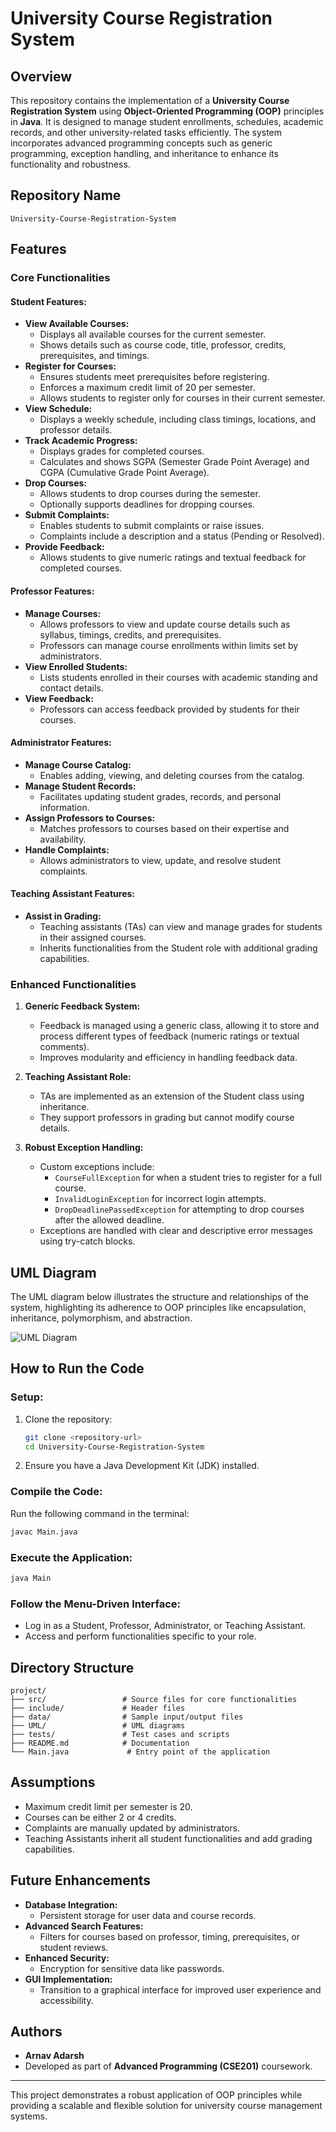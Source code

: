 # University Course Registration System

## Overview
This repository contains the implementation of a **University Course Registration System** using **Object-Oriented Programming (OOP)** principles in **Java**. It is designed to manage student enrollments, schedules, academic records, and other university-related tasks efficiently. The system incorporates advanced programming concepts such as generic programming, exception handling, and inheritance to enhance its functionality and robustness.

## Repository Name
`University-Course-Registration-System`

## Features
### Core Functionalities
#### Student Features:
- **View Available Courses:**
  - Displays all available courses for the current semester.
  - Shows details such as course code, title, professor, credits, prerequisites, and timings.
- **Register for Courses:**
  - Ensures students meet prerequisites before registering.
  - Enforces a maximum credit limit of 20 per semester.
  - Allows students to register only for courses in their current semester.
- **View Schedule:**
  - Displays a weekly schedule, including class timings, locations, and professor details.
- **Track Academic Progress:**
  - Displays grades for completed courses.
  - Calculates and shows SGPA (Semester Grade Point Average) and CGPA (Cumulative Grade Point Average).
- **Drop Courses:**
  - Allows students to drop courses during the semester.
  - Optionally supports deadlines for dropping courses.
- **Submit Complaints:**
  - Enables students to submit complaints or raise issues.
  - Complaints include a description and a status (Pending or Resolved).
- **Provide Feedback:**
  - Allows students to give numeric ratings and textual feedback for completed courses.

#### Professor Features:
- **Manage Courses:**
  - Allows professors to view and update course details such as syllabus, timings, credits, and prerequisites.
  - Professors can manage course enrollments within limits set by administrators.
- **View Enrolled Students:**
  - Lists students enrolled in their courses with academic standing and contact details.
- **View Feedback:**
  - Professors can access feedback provided by students for their courses.

#### Administrator Features:
- **Manage Course Catalog:**
  - Enables adding, viewing, and deleting courses from the catalog.
- **Manage Student Records:**
  - Facilitates updating student grades, records, and personal information.
- **Assign Professors to Courses:**
  - Matches professors to courses based on their expertise and availability.
- **Handle Complaints:**
  - Allows administrators to view, update, and resolve student complaints.

#### Teaching Assistant Features:
- **Assist in Grading:**
  - Teaching assistants (TAs) can view and manage grades for students in their assigned courses.
  - Inherits functionalities from the Student role with additional grading capabilities.

### Enhanced Functionalities
1. **Generic Feedback System:**
   - Feedback is managed using a generic class, allowing it to store and process different types of feedback (numeric ratings or textual comments).
   - Improves modularity and efficiency in handling feedback data.

2. **Teaching Assistant Role:**
   - TAs are implemented as an extension of the Student class using inheritance.
   - They support professors in grading but cannot modify course details.

3. **Robust Exception Handling:**
   - Custom exceptions include:
     - `CourseFullException` for when a student tries to register for a full course.
     - `InvalidLoginException` for incorrect login attempts.
     - `DropDeadlinePassedException` for attempting to drop courses after the allowed deadline.
   - Exceptions are handled with clear and descriptive error messages using try-catch blocks.

## UML Diagram
The UML diagram below illustrates the structure and relationships of the system, highlighting its adherence to OOP principles like encapsulation, inheritance, polymorphism, and abstraction.

![UML Diagram](Updated_UML.png)

## How to Run the Code
### Setup:
1. Clone the repository:
   ```bash
   git clone <repository-url>
   cd University-Course-Registration-System
   ```
2. Ensure you have a Java Development Kit (JDK) installed.

### Compile the Code:
Run the following command in the terminal:
```bash
javac Main.java
```

### Execute the Application:
```bash
java Main
```

### Follow the Menu-Driven Interface:
- Log in as a Student, Professor, Administrator, or Teaching Assistant.
- Access and perform functionalities specific to your role.

## Directory Structure
```
project/
├── src/                 # Source files for core functionalities
├── include/             # Header files
├── data/                # Sample input/output files
├── UML/                 # UML diagrams
├── tests/               # Test cases and scripts
├── README.md            # Documentation
└── Main.java             # Entry point of the application
```

## Assumptions
- Maximum credit limit per semester is 20.
- Courses can be either 2 or 4 credits.
- Complaints are manually updated by administrators.
- Teaching Assistants inherit all student functionalities and add grading capabilities.

## Future Enhancements
- **Database Integration:**
  - Persistent storage for user data and course records.
- **Advanced Search Features:**
  - Filters for courses based on professor, timing, prerequisites, or student reviews.
- **Enhanced Security:**
  - Encryption for sensitive data like passwords.
- **GUI Implementation:**
  - Transition to a graphical interface for improved user experience and accessibility.

## Authors
- **Arnav Adarsh**
- Developed as part of **Advanced Programming (CSE201)** coursework.

---
This project demonstrates a robust application of OOP principles while providing a scalable and flexible solution for university course management systems.
